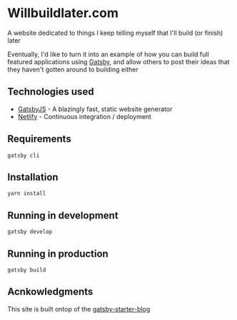 # Willbuildlater.com
A website dedicated to things I keep telling myself that I'll build (or finish) later

Eventually, I'd like to turn it into an example of how you can build full featured applications using [Gatsby](https://gatsbyjs.org), and allow others to post their ideas that they haven't gotten around to building either

## Technologies used
- [GatsbyJS](https://gatsbyjs.org) - A blazingly fast, static website generator
- [Netlify](https://netlify.com) - Continuous integration / deployment

## Requirements
`gatsby cli`

## Installation
`yarn install`

## Running in development
`gatsby develop`

## Running in production
`gatsby build`

## Acnkowledgments

This site is built ontop of the [gatsby-starter-blog](https://github.com/gatsbyjs/gatsby-starter-blog)